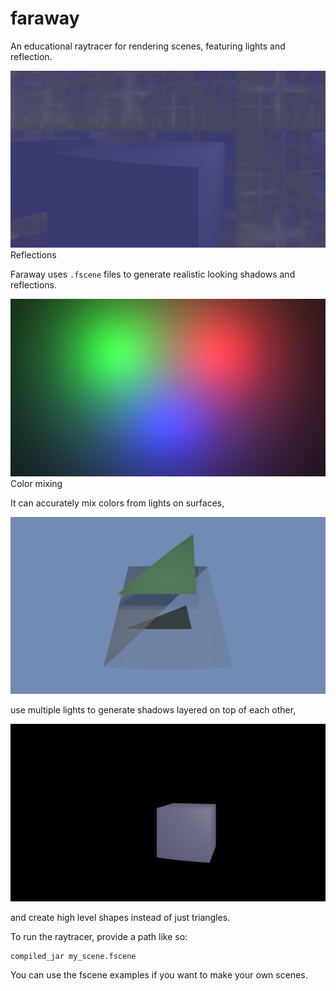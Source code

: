 # faraway

An educational raytracer for rendering scenes, featuring lights and reflection.

![image](examples/mirror_room/mirror_room.png)
Reflections

Faraway uses `.fscene` files to generate realistic looking shadows and reflections.

![image](examples/colors/colors.png)
Color mixing

It can accurately mix colors from lights on surfaces,

![image](examples/triangles/triangles.png)

use multiple lights to generate shadows layered on top of each other,

![image](examples/cube/cube.png)

and create high level shapes instead of just triangles.

To run the raytracer, provide a path like so:

```
compiled_jar my_scene.fscene
```

You can use the fscene examples if you want to make your own scenes.

